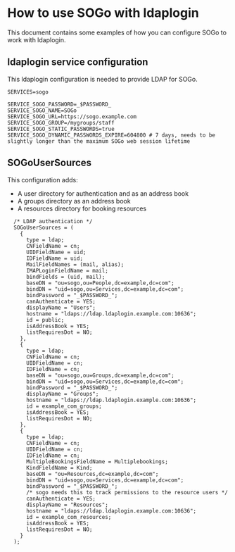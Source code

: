 # How to use SOGo with ldaplogin

This document contains some examples of how you can configure SOGo to work with ldaplogin.

## ldaplogin service configuration

This ldaplogin configuration is needed to provide LDAP for SOGo.

```
SERVICES=sogo

SERVICE_SOGO_PASSWORD=_$PASSWORD_
SERVICE_SOGO_NAME=SOGo
SERVICE_SOGO_URL=https://sogo.example.com
SERVICE_SOGO_GROUP=/mygroups/staff
SERVICE_SOGO_STATIC_PASSWORDS=true
SERVICE_SOGO_DYNAMIC_PASSWORDS_EXPIRE=604800 # 7 days, needs to be slightly longer than the maximum SOGo web session lifetime
```

## SOGoUserSources

This configuration adds:
* A user directory for authentication and as an address book
* A groups directory as an address book
* A resources directory for booking resources

```
  /* LDAP authentication */
  SOGoUserSources = (
    {
      type = ldap;
      CNFieldName = cn;
      UIDFieldName = uid;
      IDFieldName = uid;
      MailFieldNames = (mail, alias);
      IMAPLoginFieldName = mail;
      bindFields = (uid, mail);
      baseDN = "ou=sogo,ou=People,dc=example,dc=com";
      bindDN = "uid=sogo,ou=Services,dc=example,dc=com";
      bindPassword = "_$PASSWORD_";
      canAuthenticate = YES;
      displayName = "Users";
      hostname = "ldaps://ldap.ldaplogin.example.com:10636";
      id = public;
      isAddressBook = YES;
      listRequiresDot = NO;
    },
    {
      type = ldap;
      CNFieldName = cn;
      UIDFieldName = cn;
      IDFieldName = cn;
      baseDN = "ou=sogo,ou=Groups,dc=example,dc=com";
      bindDN = "uid=sogo,ou=Services,dc=example,dc=com";
      bindPassword = "_$PASSWORD_";
      displayName = "Groups";
      hostname = "ldaps://ldap.ldaplogin.example.com:10636";
      id = example_com_groups;
      isAddressBook = YES;
      listRequiresDot = NO;
    },
    {
      type = ldap;
      CNFieldName = cn;
      UIDFieldName = cn;
      IDFieldName = cn;
      MultipleBookingsFieldName = Multiplebookings;
      KindFieldName = Kind;
      baseDN = "ou=Resources,dc=example,dc=com";
      bindDN = "uid=sogo,ou=Services,dc=example,dc=com";
      bindPassword = "_$PASSWORD_";
      /* sogo needs this to track permissions to the resource users */
      canAuthenticate = YES;
      displayName = "Resources";
      hostname = "ldaps://ldap.ldaplogin.example.com:10636";
      id = example_com_resources;
      isAddressBook = YES;
      listRequiresDot = NO;
    }
  );
```
